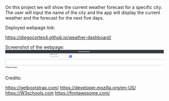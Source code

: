 On this project we will show the current weather forecast for a specific city. The user will input the name of the city and the app will display the current weather and the forecast for the next five days.





Deployed webpage link:


https://diegocortes4.github.io/weather-dashboard/


Screenshot of the webpage:
![picture](weather.png)


Credits:

https://getbootstrap.com/
https://developer.mozilla.org/en-US/
https://W3schools.com
https://fontawesome.com/ 

